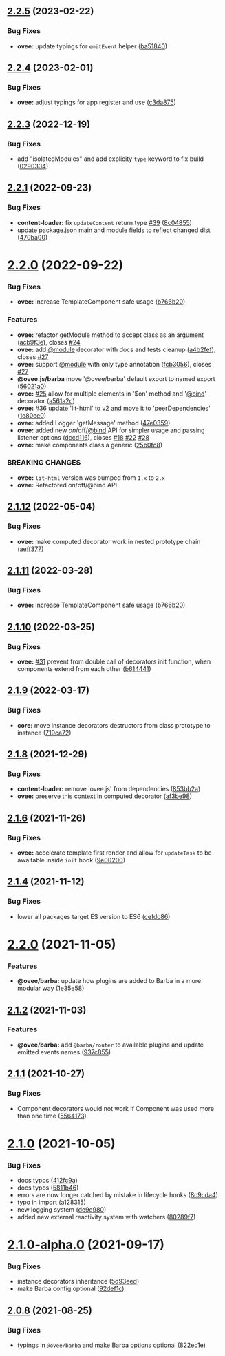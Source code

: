 ## [2.2.5](https://github.com/owlsdepartment/ovee/compare/v2.2.4...v2.2.5) (2023-02-22)


### Bug Fixes

* **ovee:** update typings for `emitEvent` helper ([ba51840](https://github.com/owlsdepartment/ovee/commit/ba51840818f853d179d78ce7551dce51dc4c760e))



## [2.2.4](https://github.com/owlsdepartment/ovee/compare/v2.2.3...v2.2.4) (2023-02-01)


### Bug Fixes

* **ovee:** adjust typings for app register and use ([c3da875](https://github.com/owlsdepartment/ovee/commit/c3da875d69c7f57e90f09fc1bea15d4ba7a828a4))



## [2.2.3](https://github.com/owlsdepartment/ovee/compare/v2.2.2...v2.2.3) (2022-12-19)


### Bug Fixes

* add "isolatedModules" and add explicity `type` keyword to fix build ([0290334](https://github.com/owlsdepartment/ovee/commit/0290334a12c6425a5607b7d084091f63aeb73f12))



## [2.2.1](https://github.com/owlsdepartment/ovee/compare/v2.2.0...v2.2.1) (2022-09-23)


### Bug Fixes

* **content-loader:** fix `updateContent` return type [#39](https://github.com/owlsdepartment/ovee/issues/39) ([8c04855](https://github.com/owlsdepartment/ovee/commit/8c048554e57dab29f570e30c5069eb7f9390c948))
* update package.json main and module fields to reflect changed dist ([470ba00](https://github.com/owlsdepartment/ovee/commit/470ba00743476584f2d34d109a5c7779d88fe9b2))



# [2.2.0](https://github.com/owlsdepartment/ovee/compare/v2.1.13...v2.2.0) (2022-09-22)


### Bug Fixes

* **ovee:** increase TemplateComponent safe usage ([b766b20](https://github.com/owlsdepartment/ovee/commit/b766b20ea66e5537c5b00ed8491efb6629363362))


### Features

* **ovee:** refactor getModule method to accept class as an argument ([acb9f3e](https://github.com/owlsdepartment/ovee/commit/acb9f3ed2b31aa0852886d55b9a40ae0bfbe45e2)), closes [#24](https://github.com/owlsdepartment/ovee/issues/24)
* **ovee:** add [@module](https://github.com/module) decorator with docs and tests cleanup ([a4b2fef](https://github.com/owlsdepartment/ovee/commit/a4b2fef0d2a3f1fd6c147e923c9b0a46b5be67b2)), closes [#27](https://github.com/owlsdepartment/ovee/issues/27)
* **ovee:** support [@module](https://github.com/module) with only type annotation ([fcb3056](https://github.com/owlsdepartment/ovee/commit/fcb3056d891187e21d945be2574983ebb541c78e)), closes [#27](https://github.com/owlsdepartment/ovee/issues/27)
* **@ovee.js/barba** move '@ovee/barba' default export to named export ([56021a0](https://github.com/owlsdepartment/ovee/commit/56021a03f6b7c64c61c6d83bfa06112c11ec3d31))
* **ovee:** [#25](https://github.com/owlsdepartment/ovee/issues/25) allow for multiple elements in '$on' method and '[@bind](https://github.com/bind)' decorator ([a561a2c](https://github.com/owlsdepartment/ovee/commit/a561a2c627b29d7e7d7304168ae1db59374dbc90))
* **ovee:** [#36](https://github.com/owlsdepartment/ovee/issues/36) update 'lit-html' to v2 and move it to 'peerDependencies' ([1e80ce0](https://github.com/owlsdepartment/ovee/commit/1e80ce0d593ca408a0c863b2b30872de6b1713da))
* **ovee:** added Logger 'getMessage' method ([47e0359](https://github.com/owlsdepartment/ovee/commit/47e03594ace241cb7c21f64fbe09968347a82385))
* **ovee:** added new $on/$off/[@bind](https://github.com/bind) API for simpler usage and passing listener options ([dccd116](https://github.com/owlsdepartment/ovee/commit/dccd116fc0140dcbe27ccc072486f05f0b4a5a5f)), closes [#18](https://github.com/owlsdepartment/ovee/issues/18) [#22](https://github.com/owlsdepartment/ovee/issues/22) [#28](https://github.com/owlsdepartment/ovee/issues/28)
* **ovee:** make components class a generic ([25b0fc8](https://github.com/owlsdepartment/ovee/commit/25b0fc86c81ed26062cd7e0b26ceeae8d662a9ef))


### BREAKING CHANGES

* **ovee:** `lit-html` version was bumped from `1.x` to `2.x`
* **ovee:** Refactored $on/$off/@bind API



## [2.1.12](https://github.com/owlsdepartment/ovee/compare/v2.1.11...v2.1.12) (2022-05-04)


### Bug Fixes

* **ovee:** make computed decorator work in nested prototype chain ([aeff377](https://github.com/owlsdepartment/ovee/commit/aeff377140d20a962cb85a68954bd1e47c5fbec3))



## [2.1.11](https://github.com/owlsdepartment/ovee/compare/v2.1.10...v2.1.11) (2022-03-28)


### Bug Fixes

* **ovee:** increase TemplateComponent safe usage ([b766b20](https://github.com/owlsdepartment/ovee/commit/b766b20ea66e5537c5b00ed8491efb6629363362))



## [2.1.10](https://github.com/owlsdepartment/ovee/compare/v2.1.9...v2.1.10) (2022-03-25)


### Bug Fixes

* **ovee:** [#31](https://github.com/owlsdepartment/ovee/issues/31) prevent from double call of decorators init function, when components extend from each other ([b614441](https://github.com/owlsdepartment/ovee/commit/b6144412fdd5f321c96a47d0f5023ebcd60f69a5))



## [2.1.9](https://github.com/owlsdepartment/ovee/compare/v2.1.8...v2.1.9) (2022-03-17)


### Bug Fixes

* **core:** move instance decorators destructors from class prototype to instance ([719ca72](https://github.com/owlsdepartment/ovee/commit/719ca7236a1b87ef78ae29dece74cf4e139be1a1))



## [2.1.8](https://github.com/owlsdepartment/ovee/compare/v2.1.7...v2.1.8) (2021-12-29)


### Bug Fixes

* **content-loader:** remove 'ovee.js' from dependencies ([853bb2a](https://github.com/owlsdepartment/ovee/commit/853bb2a1dd3a53fee88d79ea688b0ea74055bccc))
* **ovee:** preserve this context in computed decorator ([af3be98](https://github.com/owlsdepartment/ovee/commit/af3be98b23e8537bd06b83f14ed6f8579dcf2296))



## [2.1.6](https://github.com/owlsdepartment/ovee/compare/v2.1.5...v2.1.6) (2021-11-26)


### Bug Fixes

* **ovee:** accelerate template first render and allow for `updateTask` to be awaitable inside `init` hook ([9e00200](https://github.com/owlsdepartment/ovee/commit/9e0020035f89287444b9fa7b5c738d8c4c80aaf9))



## [2.1.4](https://github.com/owlsdepartment/ovee/compare/v2.2.0...v2.1.4) (2021-11-12)


### Bug Fixes

* lower all packages target ES version to ES6 ([cefdc86](https://github.com/owlsdepartment/ovee/commit/cefdc86b288dddf0bc42c772852aacb5e2381292))



# [2.2.0](https://github.com/owlsdepartment/ovee/compare/v2.1.2...v2.2.0) (2021-11-05)


### Features

* **@ovee/barba:** update how plugins are added to Barba in a more modular way ([1e35e58](https://github.com/owlsdepartment/ovee/commit/1e35e58a9a90c36c37a87520808162b18915a001))



## [2.1.2](https://github.com/owlsdepartment/ovee/compare/v2.1.1...v2.1.2) (2021-11-03)


### Features

* **@ovee/barba:** add `@barba/router` to available plugins and update emitted events names ([937c855](https://github.com/owlsdepartment/ovee/commit/937c855bcd6c8f23ddb179bf26e2b3c2578c1e85))



## [2.1.1](https://github.com/owlsdepartment/ovee/compare/v2.1.0...v2.1.1) (2021-10-27)


### Bug Fixes

* Component decorators would not work if Component was used more than one time ([5564173](https://github.com/owlsdepartment/ovee/commit/55641732e9e8604d5b85d0071bbf404d57e62117))



# [2.1.0](https://github.com/owlsdepartment/ovee/compare/v2.1.0-alpha.0...v2.1.0) (2021-10-05)


### Bug Fixes

* docs typos ([412fc9a](https://github.com/owlsdepartment/ovee/commit/412fc9ab1565d456e1adc09f2e21f67fe82a4c99))
* docs typos ([5811b46](https://github.com/owlsdepartment/ovee/commit/5811b464c25ff2a1ee4af2c57d47b944e38181c1))
* errors are now longer catched by mistake in lifecycle hooks ([8c9cda4](https://github.com/owlsdepartment/ovee/commit/8c9cda4a1b9fc0ed313717bfa7fd364d417e0858))
* typo in import ([a128315](https://github.com/owlsdepartment/ovee/commit/a12831528014f5c981013db31c871dba3932cb95))
* new logging system ([de9e980](https://github.com/owlsdepartment/ovee/commit/de9e9804b2f0e8691bb52c3362d74771c1b8cd93))
* added new external reactivity system with watchers ([80289f7](https://github.com/owlsdepartment/ovee/commit/80289f74abff68372858cd282e846a755346be1b))



# [2.1.0-alpha.0](https://github.com/owlsdepartment/ovee/compare/v2.0.8...v2.1.0-alpha.0) (2021-09-17)


### Bug Fixes

* instance decorators inheritance ([5d93eed](https://github.com/owlsdepartment/ovee/commit/5d93eed17de2601f91ec4dfc0fe0202777e14d1e))
* make Barba config optional ([92def1c](https://github.com/owlsdepartment/ovee/commit/92def1ceb9dcd088bbb84b6c966ee5432cad9f67))



## [2.0.8](https://github.com/owlsdepartment/ovee/compare/v2.0.6...v2.0.8) (2021-08-25)


### Bug Fixes

* typings in `@ovee/barba` and make Barba options optional ([822ec1e](https://github.com/owlsdepartment/ovee/commit/822ec1e8f11e5d9cd609b6c411c9cb556333bf69))
